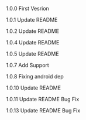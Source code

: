 1.0.0
First Vesrion

1.0.1
Update README

1.0.2
Update README

1.0.4
Update README

1.0.5
Update README

1.0.7
Add Support

1.0.8
Fixing android dep

1.0.10
Update README

1.0.11
Update README
Bug Fix

1.0.13
Update README
Bug Fix